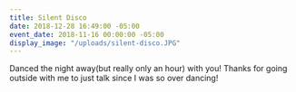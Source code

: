 ```yaml
---
title: Silent Disco
date: 2018-12-28 16:49:00 -05:00
event_date: 2018-11-16 00:00:00 -05:00
display_image: "/uploads/silent-disco.JPG"
---
```


Danced the night away(but really only an hour) with you! Thanks for going outside with me to just talk since I was so over dancing! 